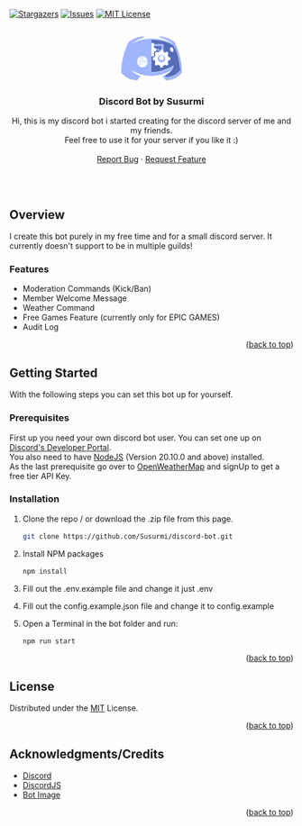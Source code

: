 <a name="readme-top"></a>

[![Stargazers][stars-shield]][stars-url]
[![Issues][issues-shield]][issues-url]
[![MIT License][license-shield]][license-url]

<!-- PROJECT LOGO -->
<br />
<div align="center">
  <a href="https://github.com/susurmi/discord-bot">
    <img src="./images/bot-image.png" alt="Discord Bot Logo" width="110" height="80">
  </a>

<h3 align="center">Discord Bot by Susurmi</h3>

  <p align="center">
    Hi, this is my discord bot i started creating for the discord server of me and my friends. <br/>
    Feel free to use it for your server if you like it :)
    <br />
    <br />
    <a href="https://github.com/susurmi/discord-bot/issues">Report Bug</a>
    ·
    <a href="https://github.com/susurmi/discord-bot/issues">Request Feature</a>
  </p>
</div>

<!-- GETTING STARTED -->

<br><br>

## Overview

I create this bot purely in my free time and for a small discord server.
It currently doesn't support to be in multiple guilds!

### Features

- Moderation Commands (Kick/Ban)
- Member Welcome Message
- Weather Command
- Free Games Feature (currently only for EPIC GAMES)
- Audit Log

<p align="right">(<a href="#readme-top">back to top</a>)</p>

## Getting Started

With the following steps you can set this bot up for yourself.

### Prerequisites

First up you need your own discord bot user. You can set one up on [Discord's Developer Portal](https://discord.com/developers/applications).<br>
You also need to have [NodeJS](https://nodejs.org/en/) (Version 20.10.0 and above) installed.<br>
As the last prerequisite go over to [OpenWeatherMap](https://openweathermap.org/) and signUp to get a free tier API Key.

<!-- INSTALLATION -->

### Installation

1. Clone the repo / or download the .zip file from this page.
   ```bash
   git clone https://github.com/Susurmi/discord-bot.git
   ```
2. Install NPM packages
   ```sh
   npm install
   ```
3. Fill out the .env.example file and change it just .env

4. Fill out the config.example.json file and change it to config.example

5. Open a Terminal in the bot folder and run:

   ```sh
   npm run start
   ```

<p align="right">(<a href="#readme-top">back to top</a>)</p>

<!-- USAGE EXAMPLES -->

## License

Distributed under the [MIT](https://choosealicense.com/licenses/mit/) License.

<p align="right">(<a href="#readme-top">back to top</a>)</p>

<!-- ACKNOWLEDGMENTS -->

## Acknowledgments/Credits

- [Discord](https://discord.com)
- [DiscordJS](https://discord.js.org/)
- [Bot Image](https://toppng.com/show_download/229422/discordbot-bot-discord/large)

<p align="right">(<a href="#readme-top">back to top</a>)</p>

<!-- MARKDOWN LINKS & IMAGES -->
<!-- https://www.markdownguide.org/basic-syntax/#reference-style-links -->

[contributors-url]: https://github.com/Susurmi/discord-bot/graphs/contributors
[stars-shield]: https://img.shields.io/github/stars/Susurmi/discord-bot.svg?style=for-the-badge
[stars-url]: https://github.com/Susurmi/discord-bot/stargazers
[issues-shield]: https://img.shields.io/github/issues/Susurmi/discord-bot.svg?style=for-the-badge
[issues-url]: https://github.com/Susurmi/discord-bot/issues
[license-shield]: https://img.shields.io/github/license/Susurmi/discord-bot.svg?style=for-the-badge
[license-url]: https://github.com/Susurmi/discord-bot/blob/master/LICENSE.txt
